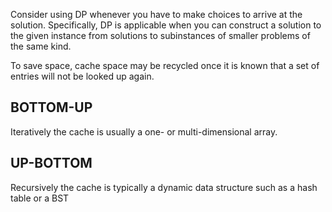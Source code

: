 Consider using DP whenever you have to make choices to arrive at the solution. Specifically,
DP is applicable when you can construct a solution to the given instance from solutions to
subinstances of smaller problems of the same kind.

To save space, cache space may be recycled once it is known that a set of entries will not be
looked up again.

## BOTTOM-UP
Iteratively
the cache is usually a one- or
multi-dimensional array.

## UP-BOTTOM
Recursively
the cache is typically a dynamic data structure such
as a hash table or a BST